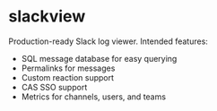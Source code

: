 slackview
=========

Production-ready Slack log viewer. Intended features:
- SQL message database for easy querying
- Permalinks for messages
- Custom reaction support
- CAS SSO support
- Metrics for channels, users, and teams
